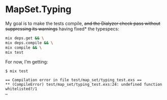 # MapSet.Typing

My goal is to make the tests compile, ~~and the Dialyzer check pass without
suppressing its warnings~~ having fixed\* the typespecs:

```bash
mix deps.get && \
mix deps.compile && \
mix compile && \
mix test
```

For now, I'm getting:

```plain
$ mix test

== Compilation error in file test/map_set/typing_test.exs ==
** (CompileError) test/map_set/typing_test.exs:24: undefined function whitelisted?/1
…
```
